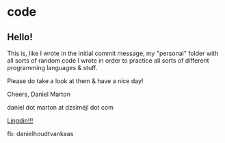 # code

## Hello!

This is, like I wrote in the initial commit message, my "personal" folder with all sorts of random code I wrote in order to practice all sorts of different programming languages & stuff.

Please do take a look at them & have a nice day!

Cheers,
Daniel Marton 

daniel dot marton at dzsíméjl dot com

[Lingdin!!!](https://www.linkedin.com/in/martondanidani)

fb: danielhoudtvankaas
